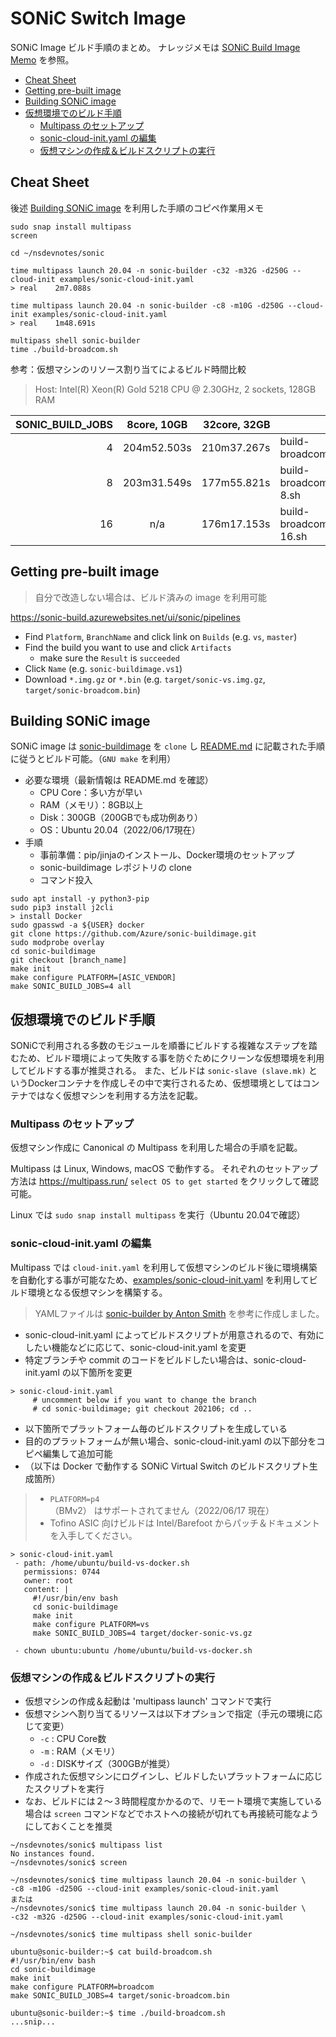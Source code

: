 # SONiC Switch Image

SONiC Image ビルド手順のまとめ。
ナレッジメモは [SONiC Build Image Memo](sonic-buildimage-memo.md) を参照。

- [Cheat Sheet](#cheat-sheet)
- [Getting pre-built image](#getting-pre-built-image)
- [Building SONiC image](#building-sonic-image)
- [仮想環境でのビルド手順](#仮想環境でのビルド手順)
  - [Multipass のセットアップ](#multipass-のセットアップ)
  - [sonic-cloud-init.yaml の編集](#sonic-cloud-inityaml-の編集)
  - [仮想マシンの作成＆ビルドスクリプトの実行](#仮想マシンの作成ビルドスクリプトの実行)

## Cheat Sheet

後述 [Building SONiC image](#仮想環境でのビルド手順) を利用した手順のコピペ作業用メモ

```
sudo snap install multipass
screen

cd ~/nsdevnotes/sonic

time multipass launch 20.04 -n sonic-builder -c32 -m32G -d250G --cloud-init examples/sonic-cloud-init.yaml
> real    2m7.088s

time multipass launch 20.04 -n sonic-builder -c8 -m10G -d250G --cloud-init examples/sonic-cloud-init.yaml
> real    1m48.691s

multipass shell sonic-builder
time ./build-broadcom.sh

```

参考：仮想マシンのリソース割り当てによるビルド時間比較
> Host: Intel(R) Xeon(R) Gold 5218 CPU @ 2.30GHz, 2 sockets, 128GB RAM

| SONIC_BUILD_JOBS |  8core, 10GB | 32core, 32GB |                      |
|-----------------:|:------------:|-------------:|:---------------------|
|                4 |  204m52.503s |  210m37.267s | build-broadcom.sh    |
|                8 |  203m31.549s |  177m55.821s | build-broadcom-8.sh  |
|               16 |      n/a     |  176m17.153s | build-broadcom-16.sh |


## Getting pre-built image

> 自分で改造しない場合は、ビルド済みの image を利用可能

https://sonic-build.azurewebsites.net/ui/sonic/pipelines

- Find `Platform`, `BranchName` and click link on `Builds` (e.g. `vs`, `master`)
- Find the build you want to use and click `Artifacts`
  - make sure the `Result` is `succeeded`
- Click `Name` (e.g. `sonic-buildimage.vs1`)
- Download `*.img.gz` or `*.bin` (e.g. `target/sonic-vs.img.gz`, `target/sonic-broadcom.bin`)

## Building SONiC image

SONiC image は [sonic-buildimage](https://github.com/Azure/sonic-buildimage/) を `clone` し [README.md](https://github.com/Azure/sonic-buildimage/blob/master/README.md) に記載された手順に従うとビルド可能。（`GNU make` を利用）

- 必要な環境（最新情報は README.md を確認）
  - CPU Core：多い方が早い
  - RAM（メモリ）：8GB以上
  - Disk：300GB（200GBでも成功例あり）
  - OS：Ubuntu 20.04（2022/06/17現在）
- 手順
  - 事前準備：pip/jinjaのインストール、Docker環境のセットアップ
  - sonic-buildimage レポジトリの clone
  - コマンド投入

```
sudo apt install -y python3-pip
sudo pip3 install j2cli
> install Docker
sudo gpasswd -a ${USER} docker
git clone https://github.com/Azure/sonic-buildimage.git
sudo modprobe overlay
cd sonic-buildimage
git checkout [branch_name]
make init
make configure PLATFORM=[ASIC_VENDOR]
make SONIC_BUILD_JOBS=4 all
```

## 仮想環境でのビルド手順

SONiCで利用される多数のモジュールを順番にビルドする複雑なステップを踏むため、ビルド環境によって失敗する事を防ぐためにクリーンな仮想環境を利用してビルドする事が推奨される。
また、ビルドは `sonic-slave (slave.mk)` というDockerコンテナを作成しその中で実行されるため、仮想環境としてはコンテナではなく仮想マシンを利用する方法を記載。

### Multipass のセットアップ

仮想マシン作成に Canonical の Multipass を利用した場合の手順を記載。

Multipass は Linux, Windows, macOS で動作する。
それぞれのセットアップ方法は https://multipass.run/  `select OS to get started` をクリックして確認可能。

Linux では `sudo snap install multipass` を実行（Ubuntu 20.04で確認）

### sonic-cloud-init.yaml の編集

Multipass では `cloud-init.yaml` を利用して仮想マシンのビルド後に環境構築を自動化する事が可能なため、[examples/sonic-cloud-init.yaml](examples/sonic-cloud-init.yaml) を利用してビルド環境となる仮想マシンを構築する。

> YAMLファイルは [sonic-builder by Anton Smith](https://github.com/antongisli/sonic-builder) を参考に作成しました。

- sonic-cloud-init.yaml によってビルドスクリプトが用意されるので、有効にしたい機能などに応じて、sonic-cloud-init.yaml を変更
- 特定ブランチや commit のコードをビルドしたい場合は、sonic-cloud-init.yaml の以下箇所を変更

```
> sonic-cloud-init.yaml
     # uncomment below if you want to change the branch
     # cd sonic-buildimage; git checkout 202106; cd ..
```

- 以下箇所でプラットフォーム毎のビルドスクリプトを生成している
- 目的のプラットフォームが無い場合、sonic-cloud-init.yaml の以下部分をコピペ編集して追加可能
- （以下は Docker で動作する SONiC Virtual Switch のビルドスクリプト生成箇所）

> - `PLATFORM=p4` （BMv2） はサポートされてません（2022/06/17 現在）
> - Tofino ASIC 向けビルドは Intel/Barefoot からパッチ＆ドキュメントを入手してください。

```
> sonic-cloud-init.yaml
 - path: /home/ubuntu/build-vs-docker.sh
   permissions: 0744
   owner: root
   content: |
     #!/usr/bin/env bash
     cd sonic-buildimage
     make init
     make configure PLATFORM=vs
     make SONIC_BUILD_JOBS=4 target/docker-sonic-vs.gz

 - chown ubuntu:ubuntu /home/ubuntu/build-vs-docker.sh
```

### 仮想マシンの作成＆ビルドスクリプトの実行

- 仮想マシンの作成＆起動は 'multipass launch' コマンドで実行
- 仮想マシンへ割り当てるリソースは以下オプションで指定（手元の環境に応じて変更）
  - `-c` : CPU Core数
  - `-m` : RAM（メモリ）
  - `-d` : DISKサイズ（300GBが推奨）
- 作成された仮想マシンにログインし、ビルドしたいプラットフォームに応じたスクリプトを実行
- なお、ビルドには２～３時間程度かかるので、リモート環境で実施している場合は `screen` コマンドなどでホストへの接続が切れても再接続可能なようにしておくことを推奨

```
~/nsdevnotes/sonic$ multipass list
No instances found.
~/nsdevnotes/sonic$ screen

~/nsdevnotes/sonic$ time multipass launch 20.04 -n sonic-builder \
-c8 -m10G -d250G --cloud-init examples/sonic-cloud-init.yaml
または
~/nsdevnotes/sonic$ time multipass launch 20.04 -n sonic-builder \
-c32 -m32G -d250G --cloud-init examples/sonic-cloud-init.yaml

~/nsdevnotes/sonic$ time multipass shell sonic-builder

ubuntu@sonic-builder:~$ cat build-broadcom.sh
#!/usr/bin/env bash
cd sonic-buildimage
make init
make configure PLATFORM=broadcom
make SONIC_BUILD_JOBS=4 target/sonic-broadcom.bin

ubuntu@sonic-builder:~$ time ./build-broadcom.sh
...snip...
```
